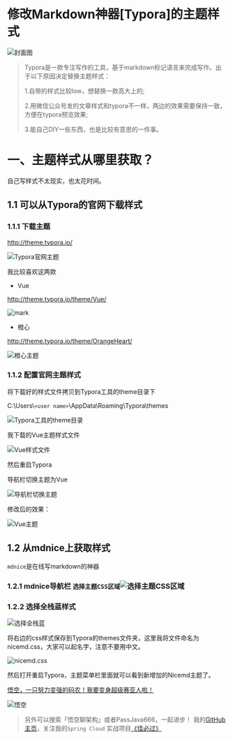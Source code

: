 # 修改Markdown神器[Typora]的主题样式

![封面图](http://cdn.jayh.club/blog/20200825/6PIbV40yFRtr.jpg?imageslim)

> Typora是一款专注写作的工具，基于markdown标记语言来完成写作。出于以下原因决定替换主题样式：
>
> 1.自带的样式比较low，想替换一款高大上的;
>
> 2.用微信公众号发的文章样式和typora不一样，两边的效果需要保持一致，方便在typora预览效果;
>
> 3.能自己DIY一些东西，也是比较有意思的一件事。

# 一、主题样式从哪里获取？

自己写样式不太现实，也太花时间。

## 1.1 可以从Typora的官网下载样式

### 1.1.1 下载主题



http://theme.typora.io/

![Typora官网主题](http://cdn.jayh.club/blog/20200810/155814626.png)

我比较喜欢这两款

- Vue

http://theme.typora.io/theme/Vue/

![mark](http://cdn.jayh.club/blog/20200810/155858824.png)



- 橙心

http://theme.typora.io/theme/OrangeHeart/

![橙心主题](http://cdn.jayh.club/blog/20200810/155915165.png)

### 1.1.2 配置官网主题样式

将下载好的样式文件拷贝到Typora工具的theme目录下

C:\Users\\`<user name>`\AppData\Roaming\Typora\themes

![Typora工具的theme目录](http://cdn.jayh.club/blog/20200810/160009493.png)

我下载的Vue主题样式文件

![Vue样式文件](http://cdn.jayh.club/blog/20200810/160022498.png)

然后重启Typora

导航栏切换主题为Vue

![导航栏切换主题](http://cdn.jayh.club/blog/20200810/160041079.png)

修改后的效果：

![Vue主题](http://cdn.jayh.club/blog/20200810/160053750.png)



## 1.2 从mdnice上获取样式

`mdnice`是在线写markdown的神器

### 1.2.1 mdnice导航栏 `选择主题CSS区域`![选择主题CSS区域](http://cdn.jayh.club/blog/20200810/160110624.png)

### 1.2.2 选择全栈蓝样式

![选择全栈蓝](http://cdn.jayh.club/blog/20200810/160127115.png) 



将右边的css样式保存到Typora的themes文件夹，这里我将文件命名为nicemd.css，大家可以起名字，注意不要用中文。

![nicemd.css](http://cdn.jayh.club/blog/20200810/160138482.png)

然后打开重启Typora，主题菜单栏里面就可以看到新增加的Nicemd主题了。

<u>悟空，一只努力变强的码农！我要变身超级赛亚人啦！</u>

![悟空](http://cdn.jayh.club/blog/20200821/wp5kwn5UEWaJ.png?imageslim)


> 另外可以搜索「悟空聊架构」或者PassJava666，一起进步！
> 我的[GitHub主页](https://github.com/Jackson0714)，关注我的`Spring Cloud` 实战项目[《佳必过》](https://github.com/Jackson0714/PassJava-Platform)